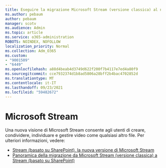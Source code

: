 ```yaml
---
title: Eseguire la migrazione Microsoft Stream (versione classica) al nuovo Microsoft Stream
ms.author: pebaum
author: pebaum
manager: scotv
ms.audience: Admin
ms.topic: article
ms.service: o365-administration
ROBOTS: NOINDEX, NOFOLLOW
localization_priority: Normal
ms.collection: Adm_O365
ms.custom:
- "9001509"
- "6449"
ms.openlocfilehash: a88d4beab4d3749d622f200f7b4117e7ed4a80f9
ms.sourcegitcommit: cce7932374d1b8ad5806a28bff2b4bac4702852d
ms.translationtype: MT
ms.contentlocale: it-IT
ms.lasthandoff: 09/23/2021
ms.locfileid: "59482672"
---
```

# <a name="microsoft-stream"></a>Microsoft Stream

Una nuova visione di Microsoft Stream consente agli utenti di creare, condividere, individuare e gestire video come qualsiasi altro file. Per ulteriori informazioni, vedere:

- [Stream (basato su SharePoint), la nuova versione di Microsoft Stream](https://docs.microsoft.com/stream/streamnew/new-stream)
- [Panoramica della migrazione da Microsoft Stream (versione classica) a Stream (basato su SharePoint)](https://docs.microsoft.com/stream/streamnew/stream-classic-to-new-migration-overview)